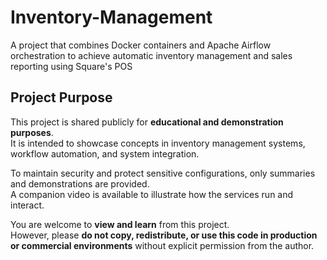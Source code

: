 # Inventory-Management
A project that combines Docker containers and Apache Airflow orchestration to achieve automatic inventory management and sales reporting using Square's POS

## Project Purpose

This project is shared publicly for **educational and demonstration purposes**.  
It is intended to showcase concepts in inventory management systems, workflow automation, and system integration.  

To maintain security and protect sensitive configurations, only summaries and demonstrations are provided.  
A companion video is available to illustrate how the services run and interact.

You are welcome to **view and learn** from this project.  
However, please **do not copy, redistribute, or use this code in production or commercial environments** without explicit permission from the author.
